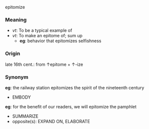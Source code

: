 epitomize
### Meaning
+ _vt_: To be a typical example of
+ _vt_: To make an epitome of; sum up
	+ __eg__: behavior that epitomizes selfishness

### Origin

late 16th cent.: from ↑epitome + ↑-ize

### Synonym

__eg__: the railway station epitomizes the spirit of the nineteenth century

+ EMBODY

__eg__: for the benefit of our readers, we will epitomize the pamphlet

+ SUMMARIZE
+ opposite(s): EXPAND ON, ELABORATE


